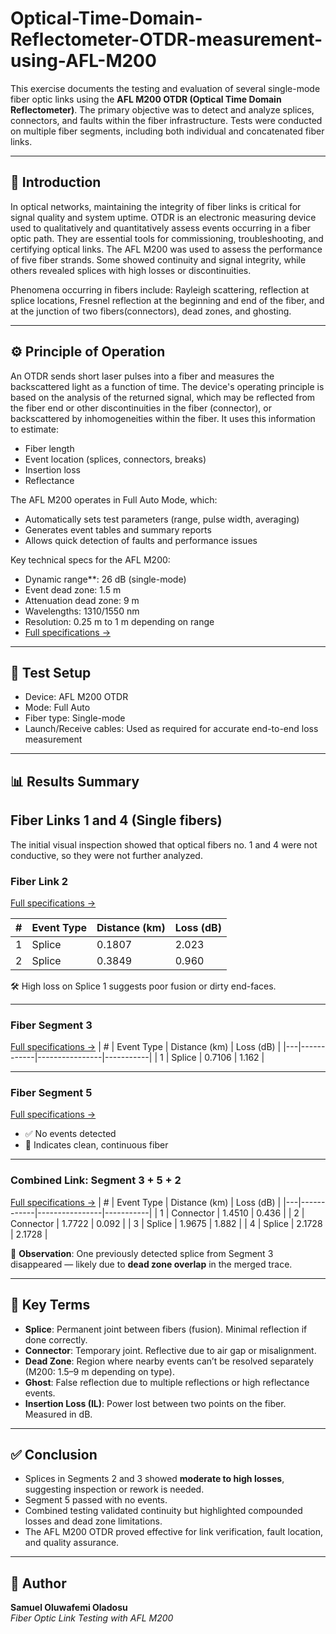 # Optical-Time-Domain-Reflectometer-OTDR-measurement-using-AFL-M200
This exercise documents the testing and evaluation of several single-mode fiber optic links using the **AFL M200 OTDR (Optical Time Domain Reflectometer)**. The primary objective was to detect and analyze splices, connectors, and faults within the fiber infrastructure. Tests were conducted on multiple fiber segments, including both individual and concatenated fiber links.

---

## 🧠 Introduction

In optical networks, maintaining the integrity of fiber links is critical for signal quality and system uptime. OTDR is an electronic measuring device used to
qualitatively and quantitatively assess events occurring in a fiber optic path. They are essential tools for commissioning, troubleshooting, and certifying optical links. The AFL M200 was used to assess the performance of five fiber strands. Some showed continuity and signal integrity, while others revealed splices with high losses or discontinuities.

Phenomena occurring in fibers include: Rayleigh scattering, reflection at splice locations, Fresnel reflection at the beginning and end of the fiber, and at the junction of two fibers(connectors), dead zones, and ghosting. 

---

## ⚙️ Principle of Operation

An OTDR sends short laser pulses into a fiber and measures the backscattered light as a function of time. The device's operating principle is based on the analysis of the returned signal, which may be reflected from the fiber end or other discontinuities in the fiber (connector), or backscattered by inhomogeneities within the fiber. It uses this information to estimate:
- Fiber length
- Event location (splices, connectors, breaks)
- Insertion loss
- Reflectance

The AFL M200 operates in Full Auto Mode, which:
- Automatically sets test parameters (range, pulse width, averaging)
- Generates event tables and summary reports
- Allows quick detection of faults and performance issues

Key technical specs for the AFL M200:
- Dynamic range**: 26 dB (single-mode)
- Event dead zone: 1.5 m
- Attenuation dead zone: 9 m
- Wavelengths: 1310/1550 nm
- Resolution: 0.25 m to 1 m depending on range
- [Full specifications →](https://www.aflglobal.com/Products/Test-and-Inspection/OTDR/M200.aspx)

---

## 🔧 Test Setup

- Device: AFL M200 OTDR
- Mode: Full Auto
- Fiber type: Single-mode
- Launch/Receive cables: Used as required for accurate end-to-end loss measurement

---

## 📊 Results Summary

## Fiber Links 1 and 4 (Single fibers)
The initial visual inspection showed that optical fibers no. 1 and 4 were not conductive, so they were not further analyzed.

### Fiber Link 2

[Full specifications →](https://www.aflglobal.com/Products/Test-and-Inspection/OTDR/M200.aspx)

| # | Event Type | Distance (km) | Loss (dB) |
|---|------------|----------------|-----------|
| 1 | Splice     | 0.1807         | 2.023     |
| 2 | Splice     | 0.3849         | 0.960     |

🛠️ High loss on Splice 1 suggests poor fusion or dirty end-faces.

---

### Fiber Segment 3
[Full specifications →](https://www.aflglobal.com/Products/Test-and-Inspection/OTDR/M200.aspx)
| # | Event Type | Distance (km) | Loss (dB) |
|---|------------|----------------|-----------|
| 1 | Splice     | 0.7106         | 1.162     |

---

### Fiber Segment 5
[Full specifications →](https://www.aflglobal.com/Products/Test-and-Inspection/OTDR/M200.aspx)
- ✅ No events detected
- 🧪 Indicates clean, continuous fiber

---

### Combined Link: Segment 3 + 5 + 2
[Full specifications →](https://www.aflglobal.com/Products/Test-and-Inspection/OTDR/M200.aspx)
| # | Event Type | Distance (km) | Loss (dB) |
|---|------------|----------------|-----------|
| 1 | Connector  | 1.4510         | 0.436     |
| 2 | Connector  | 1.7722         | 0.092     |
| 3 | Splice     | 1.9675         | 1.882     |
| 4 | Splice     | 2.1728         | 2.1728    |

🧭 **Observation**: One previously detected splice from Segment 3 disappeared — likely due to **dead zone overlap** in the merged trace.

---

## 🧩 Key Terms

- **Splice**: Permanent joint between fibers (fusion). Minimal reflection if done correctly.
- **Connector**: Temporary joint. Reflective due to air gap or misalignment.
- **Dead Zone**: Region where nearby events can’t be resolved separately (M200: 1.5–9 m depending on type).
- **Ghost**: False reflection due to multiple reflections or high reflectance events.
- **Insertion Loss (IL)**: Power lost between two points on the fiber. Measured in dB.

---

## ✅ Conclusion

- Splices in Segments 2 and 3 showed **moderate to high losses**, suggesting inspection or rework is needed.
- Segment 5 passed with no events.
- Combined testing validated continuity but highlighted compounded losses and dead zone limitations.
- The AFL M200 OTDR proved effective for link verification, fault location, and quality assurance.

---

## 📍 Author

**Samuel Oluwafemi Oladosu**  
*Fiber Optic Link Testing with AFL M200*
